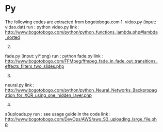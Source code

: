 # Py
The following codes are extracted from bogotobogo.com
1. 
video.py (input: vidao.dat)
run : python video.py
link : http://www.bogotobogo.com/python/python_functions_lambda.php#lambda_sorted 

2. 
fade.py (input: yi*.png)
run : python fade.py
link : http://www.bogotobogo.com/FFMpeg/ffmpeg_fade_in_fade_out_transitions_effects_filters_two_slides.php

3. 
neural.py
link : http://www.bogotobogo.com/python/python_Neural_Networks_Backpropagation_for_XOR_using_one_hidden_layer.php

4.
s3uploads.py
run : see usage guide in the code
link : http://www.bogotobogo.com/DevOps/AWS/aws_S3_uploading_large_file.php
